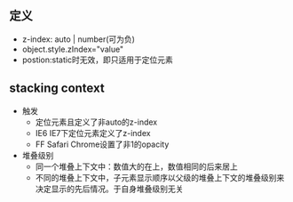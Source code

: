 ## 定义
- z-index: auto | number(可为负)
- object.style.zIndex="value"
- postion:static时无效，即只适用于定位元素

## stacking context
- 触发
  - 定位元素且定义了非auto的z-index
  - IE6 IE7下定位元素定义了z-index
  - FF Safari Chrome设置了非1的opacity
- 堆叠级别
  - 同一个堆叠上下文中：数值大的在上，数值相同的后来居上
  - 不同的堆叠上下文中，子元素显示顺序以父级的堆叠上下文的堆叠级别来决定显示的先后情况。于自身堆叠级别无关
